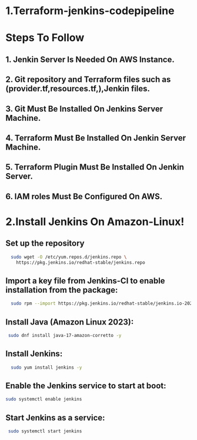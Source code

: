 # 1.Terraform-jenkins-codepipeline
# Steps To Follow
## 1. Jenkin Server Is Needed On AWS Instance.
## 2. Git repository and Terraform files such as (provider.tf,resources.tf,),Jenkin files.
## 3. Git Must Be Installed On Jenkins Server Machine.
## 4. Terraform Must Be Installed On Jenkin Server Machine.
## 5. Terraform Plugin Must Be Installed On Jenkin Server.
## 6. IAM roles Must Be Configured On AWS.



# 2.Install Jenkins On Amazon-Linux!

## Set up the repository
```bash
  sudo wget -O /etc/yum.repos.d/jenkins.repo \
    https://pkg.jenkins.io/redhat-stable/jenkins.repo
```
## Import a key file from Jenkins-CI to enable installation from the package:

```bash
  sudo rpm --import https://pkg.jenkins.io/redhat-stable/jenkins.io-2023.key
```
## Install Java (Amazon Linux 2023):

```bash
 sudo dnf install java-17-amazon-corretto -y
```
## Install Jenkins:

```bash
  sudo yum install jenkins -y
  ```
## Enable the Jenkins service to start at boot:

```bash
sudo systemctl enable jenkins
```
## Start Jenkins as a service:

```bash
 sudo systemctl start jenkins
```
